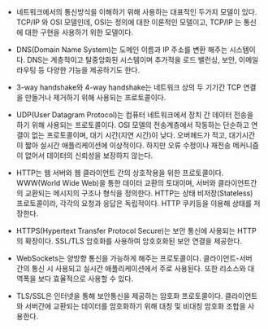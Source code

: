 * 네트워크에서의 통신방식을 이해하기 위해 사용하는 대표적인 두가지 모델이 있다.
TCP/IP 와 OSI 모델인데, OSI는 정의에 대한 이론적인 모델이고, TCP/IP 는 통신에 대한 구현을 사용하기 위한 모델이다.

* DNS(Domain Name System)는 도메인 이름과 IP 주소를 변환 해주는 시스템이다.
DNS는 계층적이고 탈중앙화된 시스템이며 추가적을 로드 밸런싱, 보안, 이메일 라우팅 등 다양한 기능을 제공하기도 한다.

* 3-way handshake와 4-way handshake는 네트워크 상의 두 기기간 TCP 연결을 만들거나 제거하기 위해 사용되는 프로토콜이다.

* UDP(User Datagram Protocol)는 컴퓨터 네트워크에서 장치 간 데이터 전송을 하기 위해 사용되는 프로토콜이다.
OSI 모델의 전송계층에서 작동하는 단순하고 연결이 없는 프로토콜이며, 대기 시간(지연 시간)이 낮다.
오버헤드가 적고, 대기시간이 짧아 실시간 애플리케이션에 이상적이다.
하지만 오류 수정이나 재전송 메커니즘이 없어서 데이터의 신뢰성을 보장하지 않는다.

* HTTP는 웹 서버와 웹 클라이언트 간의 상호작용을 위한 프로토콜이다.
WWW(World Wide Web)을 통한 데이터 교환의 토대이며, 서버와 클라이언트간의 교환되는 메시지의 구조나 형식을 정의한다.
HTTP는 상태 비저장(Stateless) 프로토콜이라, 각각의 요청과 응답은 독립적이다.
HTTP 쿠키등을 이용해 상태를 저장한다.

* HTTPS(Hypertext Transfer Protocol Secure)는 보안 통신에 사용되는 HTTP의 확장이다.
SSL/TLS 암호화를 사용하여 암호호화된 보안 연결을 제공한다.

* WebSockets는 양방향 통신을 가능하게 해주는 프로토콜이다.
클라이언트-서버 간의 통신 시 사용되고 실시간 애플리케이션에서 주로 사용된다.
또한 리소스와 대역폭을 보다 효율적으로 사용할 수 있다.

* TLS/SSL은 인터넷을 통해 보안통신을 제공하는 암호화 프로토콜이다.
클라이언트와 서버간에 교환되는 데이터를 암호화하기 위해 대칭 및 비대칭 암호화 조합을 사용한다.
